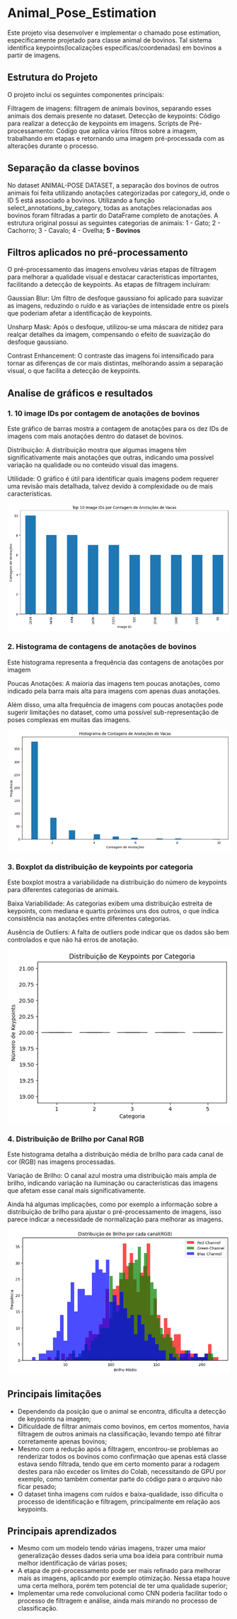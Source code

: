 # Animal_Pose_Estimation

Este projeto visa desenvolver e implementar o chamado pose estimation, especificamente projetado para classe animal de bovinos. Tal sistema identifica keypoints(localizações específicas/coordenadas) em bovinos a partir de imagens.

## Estrutura do Projeto
O projeto inclui os seguintes componentes principais:

Filtragem de imagens: filtragem de animais bovinos, separando esses animais dos demais presente no dataset.
Detecção de keypoints: Código para realizar a detecção de keypoints em imagens.
Scripts de Pré-processamento: Código que aplica vários filtros sobre a imagem, trabalhando em etapas e retornando uma imagem pré-processada com as alterações durante o processo.

## Separação da classe bovinos
No dataset ANIMAL-POSE DATASET, a separação dos bovinos de outros animais foi feita utilizando anotações categorizadas por category_id, onde o ID 5 está associado a bovinos. Utilizando a função select_annotations_by_category, todas as anotações relacionadas aos bovinos foram filtradas a partir do DataFrame completo de anotações.
A estrutura original possui as seguintes categorias de animais:
1 - Gato;
2 - Cachorro;
3 - Cavalo;
4 - Ovelha;
**5 - Bovinos**

## Filtros aplicados no pré-processamento
O pré-processamento das imagens envolveu várias etapas de filtragem para melhorar a qualidade visual e destacar características importantes, facilitando a detecção de keypoints. As etapas de filtragem incluíram:

Gaussian Blur: Um filtro de desfoque gaussiano foi aplicado para suavizar as imagens, reduzindo o ruído e as variações de intensidade entre os pixels que poderiam afetar a identificação de keypoints.

Unsharp Mask: Após o desfoque, utilizou-se uma máscara de nitidez para realçar detalhes da imagem, compensando o efeito de suavização do desfoque gaussiano.

Contrast Enhancement: O contraste das imagens foi intensificado para tornar as diferenças de cor mais distintas, melhorando assim a separação visual, o que facilita a detecção de keypoints.

## Analise de gráficos e resultados

### 1. 10 image IDs por contagem de anotações de bovinos
Este gráfico de barras mostra a contagem de anotações para os dez IDs de imagens com mais anotações dentro do dataset de bovinos.

Distribuição: A distribuição mostra que algumas imagens têm significativamente mais anotações que outras, indicando uma possível variação na qualidade ou no conteúdo visual das imagens.

Utilidade: O gráfico é útil para identificar quais imagens podem requerer uma revisão mais detalhada, talvez devido à complexidade ou de mais características.

![10 image IDs por contagem de anotações de bovinos](img/10images.png)

### 2. Histograma de contagens de anotações de bovinos
Este histograma representa a frequência das contagens de anotações por imagem

Poucas Anotações: A maioria das imagens tem poucas anotações, como indicado pela barra mais alta para imagens com apenas duas anotações.

Além disso, uma alta frequência de imagens com poucas anotações pode sugerir limitações no dataset, como uma possível sub-representação de poses complexas em muitas das imagens.

![Histograma de contagens de anotações de bovinos](img/anotacoes.png)

### 3. Boxplot da distribuição de keypoints por categoria
Este boxplot mostra a variabilidade na distribuição do número de keypoints para diferentes categorias de animais.

Baixa Variabilidade: As categorias exibem uma distribuição estreita de keypoints, com mediana e quartis próximos uns dos outros, o que indica consistência nas anotações entre diferentes categorias.

Ausência de Outliers: A falta de outliers pode indicar que os dados são bem controlados e que não há erros de anotação.

![Boxplot da distribuição de keypoints por categoria](img/distribuicaokeypoints.png)

### 4. Distribuição de Brilho por Canal RGB
Este histograma detalha a distribuição média de brilho para cada canal de cor (RGB) nas imagens processadas.

Variação de Brilho: O canal azul mostra uma distribuição mais ampla de brilho, indicando variação na iluminação ou características das imagens que afetam esse canal mais significativamente.

Ainda há algumas implicações, como por exemplo a informação sobre a distribuição de brilho para ajustar o pré-processamento de imagens, isso parece indicar a necessidade de normalização para melhorar as imagens.

![Distribuição de Brilho por Canal RGB](img/rgb.png)

## Principais limitações

* Dependendo da posição que o animal se encontra, dificulta a detecção de keypoints na imagem;
* Dificuldade de filtrar animais como bovinos, em certos momentos, havia filtragem de outros animais na classificação, levando tempo até filtrar corretamente apenas bovinos;
* Mesmo com a redução após a filtragem, encontrou-se problemas ao renderizar todos os bovinos como confirmação que apenas está classe estava sendo filtrada, tendo que em certo momento parar a rodagem destes para não exceder os limites do Colab, necessitando de GPU por exemplo, como também comentar parte do código para o arquivo não ficar pesado;
* O dataset tinha imagens com ruídos e baixa-qualidade, isso dificulta o processo de identificação e filtragem, principalmente em relação aos keypoints.


## Principais aprendizados
* Mesmo com um modelo tendo várias imagens, trazer uma maior generalização desses dados seria uma boa ideia para contribuir numa melhor identificação de várias poses;
* A etapa de pré-processamento pode ser mais refinado para melhorar mais as imagens, aplicando por exemplo otimização. Nessa etapa houve uma certa melhora, porém tem potencial de ter uma qualidade superior;
* Implementar uma rede convolucional como CNN poderia facilitar todo o processo de filtragem e análise, ainda mais mirando no processo de classificação.
